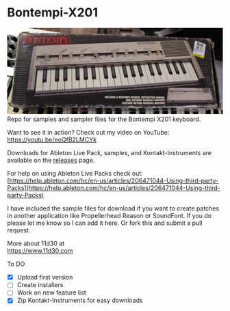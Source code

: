 # Bontempi-X201
![Photo of Bontempi X201 Box](/photos/IMG_7233.JPG)
Repo for samples and sampler files for the Bontempi X201 keyboard.

Want to see it in action? Check out my video on YouTube:
https://youtu.be/eoQfB2LMCYk

Downloads for Ableton Live Pack, samples, and Kontakt-Instruments are available on the [releases](https://github.com/quedayone/Bontempi-X201/releases) page.

For help on using Ableton Live Packs check out:<br />
[https://help.ableton.com/hc/en-us/articles/206471044-Using-third-party-Packs](https://help.ableton.com/hc/en-us/articles/206471044-Using-third-party-Packs)

I have included the sample files for download if you want to create patches in another application like Propellerhead Reason or SoundFont. If you do please let me know so I can add it here. Or fork this and submit a pull request.


More about 11d30 at<br />
https://www.11d30.com


To DO
- [x] Upload first version
- [ ] Create installers 
- [ ] Work on new feature list
- [x] Zip Kontakt-Instruments for easy downloads
<!-- - [ ] Create  -->


